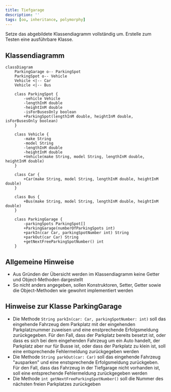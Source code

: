 ```yaml
---
title: Tiefgarage
description: ''
tags: [oo, inheritance, polymorphy]
---
```


Setze das abgebildete Klassendiagramm vollständig um. Erstelle zum Testen eine ausführbare Klasse.

## Klassendiagramm

```mermaid
classDiagram
    ParkingGarage o-- ParkingSpot
    ParkingSpot o-- Vehicle
    Vehicle <|-- Car
    Vehicle <|-- Bus

    class ParkingSpot {
        -vehicle Vehicle
        -lengthInM double
        -heightInM double
        -isForBusesOnly boolean
        +ParkingSpot(lengthInM double, heightInM double, isForBusesOnly boolean)
    }

    class Vehicle {
        -make String
        -model String
        -lengthInM double
        -heightInM double
        +Vehicle(make String, model String, lengthInM double, heightInM double)
    }

    class Car {
        +Car(make String, model String, lengthInM double, heightInM double)
    }

    class Bus {
        +Bus(make String, model String, lengthInM double, heightInM double)
    }

    class ParkingGarage {
        -parkingSpots ParkingSpot[]
        +ParkingGarage(numberOfParkingSpots int)
        +parkIn(car Car, parkingSpotNumber int) String
        +parkOut(car Car) String
        +getNextFreeParkingSpotNumber() int
    }
```

## Allgemeine Hinweise

- Aus Gründen der Übersicht werden im Klassendiagramm keine Getter und Object-Methoden dargestellt
- So nicht anders angegeben, sollen Konstruktoren, Setter, Getter sowie die Object-Methoden wie gewohnt implementiert werden

## Hinweise zur Klasse ParkingGarage

- Die Methode `String parkIn(car: Car, parkingSpotNumber: int)` soll das eingehende Fahrzeug dem Parkplatz mit der eingehenden Parkplatznummer zuweisen und eine enstprechende Erfolgsmeldung zurückgegeben. Für den Fall, dass der Parkplatz bereits besetzt ist, oder dass es sich bei dem eingehenden Fahrzeug um ein Auto handelt, der Parkplatz aber nur für Busse ist, oder dass der Parkplatz zu klein ist, soll eine entsprechende Fehlermeldung zurückgegeben werden
- Die Methode `String parkOut(car: Car)` soll das eingehende Fahrzeug "ausparken" und eine enstsprechende Erfolgsmeldung zurückgeben. Für den Fall, dass das Fahrzeug in der Tiefgarage nicht vorhanden ist, soll eine entsprechende Fehlermeldung zurückgegeben werden
- Die Methode `int getNextFreeParkingSpotNumber()` soll die Nummer des nächsten freien Parkplatzes zurückgeben

